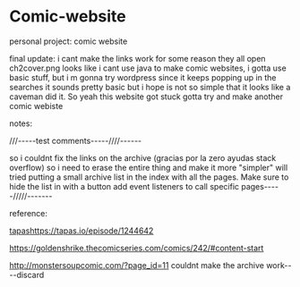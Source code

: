 # Comic-website
personal project: comic website

final update:
i cant make the links work for some reason they all open ch2cover.png looks like i cant use java to make comic websites, i gotta use basic stuff, but i m gonna try wordpress since it keeps popping up in the searches it sounds pretty basic but i hope is not so simple that it looks like a caveman did it. So yeah this website got stuck gotta try and make another comic webiste


notes: 

///-----test comments-----////------

so i couldnt fix the links on the archive (gracias por la zero ayudas stack overflow) so i need to erase the entire thing and make it more "simpler" will tried putting a small archive list in the index with all the pages. Make sure to hide the list in with a button
add event listeners to call specific pages-----/////-------



reference:


[tapas](https://tapas.io/episode/1244642)https://tapas.io/episode/1244642

https://goldenshrike.thecomicseries.com/comics/242/#content-start

http://monstersoupcomic.com/?page_id=11
couldnt make the archive work----discard
